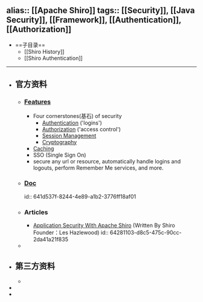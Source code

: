 alias:: [[Apache Shiro]]
tags:: [[Security]], [[Java Security]], [[Framework]], [[Authentication]], [[Authorization]] 
---

- ==子目录==
	- [[Shiro History]]
	- [[Shiro Authentication]]
- ---
- ## 官方资料
	- ### [Features](https://shiro.apache.org/features.html)
		- Four cornerstones(基石) of security
			- [Authentication](https://shiro.apache.org/authentication-features.html) ('logins')
			- [Authorization](https://shiro.apache.org/authorization-features.html) ('access control')
			- [Session Management](https://shiro.apache.org/session-management-features.html)
			- [Cryptography](https://shiro.apache.org/cryptography-features.html)
		- [Caching](https://shiro.apache.org/caching.html)
		- SSO (Single Sign On)
		- secure any url or resource, automatically handle logins and logouts, perform Remember Me services, and more.
	- ### [Doc](https://shiro.apache.org/documentation.html)
	  id:: 641d537f-8244-4e89-a1b2-3776ff18af01
	- ### Articles
		- [Application Security With Apache Shiro](https://www.infoq.com/articles/apache-shiro/)  (Written By Shiro Founder：Les Hazlewood)
		  id:: 64281103-d8c5-475c-90cc-2da41a21f835
	-
- ## 第三方资料
	-
-
-